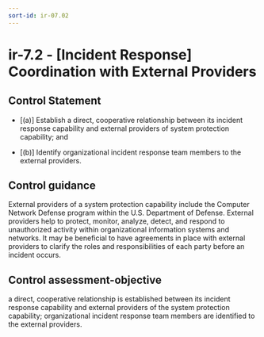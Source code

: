 ```yaml
---
sort-id: ir-07.02
---
```


# ir-7.2 - \[Incident Response\] Coordination with External Providers

## Control Statement

- \[(a)\] Establish a direct, cooperative relationship between its incident response capability and external providers of system protection capability; and

- \[(b)\] Identify organizational incident response team members to the external providers.

## Control guidance

External providers of a system protection capability include the Computer Network Defense program within the U.S. Department of Defense. External providers help to protect, monitor, analyze, detect, and respond to unauthorized activity within organizational information systems and networks. It may be beneficial to have agreements in place with external providers to clarify the roles and responsibilities of each party before an incident occurs.

## Control assessment-objective

a direct, cooperative relationship is established between its incident response capability and external providers of the system protection capability;
organizational incident response team members are identified to the external providers.
